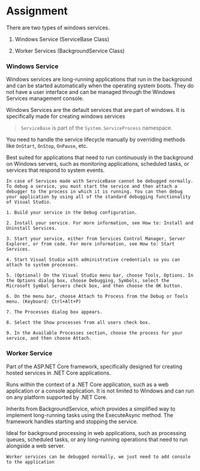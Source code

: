 # Assignment

There are two types of windows services.

1. Windows Service (ServiceBase Class)

2. Worker Services (BackgroundService Class)

### Windows Service

Windows services are long-running applications that run in the background and can be started automatically when the operating system boots. They do not have a user interface and can be managed through the Windows Services management console.<br>

Windows Services are the default services that are part of windows. It is specifically made for creating windows services

> `ServiceBase` is part of the `System.ServiceProcess` namespace.

You need to handle the service lifecycle manually by overriding methods like `OnStart`, `OnStop`, `OnPause`, etc. <br>

Best suited for applications that need to run continuously in the background on Windows servers, such as monitoring applications, scheduled tasks, or services that respond to system events.

```
In case of Services made with ServiceBase cannot be debugged normally. To debug a service, you must start the service and then attach a debugger to the process in which it is running. You can then debug your application by using all of the standard debugging functionality of Visual Studio.

1. Build your service in the Debug configuration.

2. Install your service. For more information, see How to: Install and Uninstall Services.

3. Start your service, either from Services Control Manager, Server Explorer, or from code. For more information, see How to: Start Services.

4. Start Visual Studio with administrative credentials so you can attach to system processes.

5. (Optional) On the Visual Studio menu bar, choose Tools, Options. In the Options dialog box, choose Debugging, Symbols, select the Microsoft Symbol Servers check box, and then choose the OK button.

6. On the menu bar, choose Attach to Process from the Debug or Tools menu. (Keyboard: Ctrl+Alt+P)

7. The Processes dialog box appears.

8. Select the Show processes from all users check box.

9. In the Available Processes section, choose the process for your service, and then choose Attach.
```

### Worker Service

Part of the ASP.NET Core framework, specifically designed for creating hosted services in .NET Core applications.<br>

Runs within the context of a .NET Core application, such as a web application or a console application. It is not limited to Windows and can run on any platform supported by .NET Core.<br>

Inherits from BackgroundService, which provides a simplified way to implement long-running tasks using the ExecuteAsync method. The framework handles starting and stopping the service.<br>

Ideal for background processing in web applications, such as processing queues, scheduled tasks, or any long-running operations that need to run alongside a web server.<br>

```
Worker services can be debugged normally, we just need to add console to the application
```